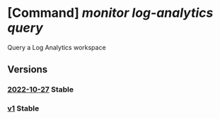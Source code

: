# [Command] _monitor log-analytics query_

Query a Log Analytics workspace

## Versions

### [2022-10-27](/Resources/data-plane/microsoft.operationalinsights/L3dvcmtzcGFjZXMve30vcXVlcnk=/2022-10-27.xml) **Stable**

<!-- data-plane:microsoft.operationalinsights /workspaces/{}/query 2022-10-27 -->

### [v1](/Resources/data-plane/microsoft.operationalinsights/L3dvcmtzcGFjZXMve30vcXVlcnk=/v1.xml) **Stable**

<!-- data-plane:microsoft.operationalinsights /workspaces/{}/query v1 -->
